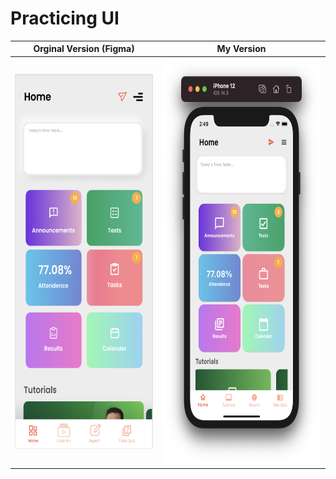 # Practicing  UI





| Orginal Version (Figma)     | My Version     | 
|------------|-------------| 
|  <img src = "ss/originalVersion.png" width = "300" height = "600" > |  <img src = "ss/myVersion.png" width = "350" height = "650" >  |
